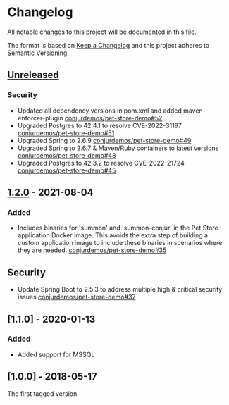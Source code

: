 # Changelog
All notable changes to this project will be documented in this file.

The format is based on [Keep a Changelog](http://keepachangelog.com/en/1.0.0/)
and this project adheres to [Semantic Versioning](http://semver.org/spec/v2.0.0.html).

## [Unreleased]
### Security
- Updated all dependency versions in pom.xml and added maven-enforcer-plugin
  [conjurdemos/pet-store-demo#52](https://github.com/conjurdemos/pet-store-demo/pull/52)
- Upgraded Postgres to 42.4.1 to resolve CVE-2022-31197
  [conjurdemos/pet-store-demo#51](https://github.com/conjurdemos/pet-store-demo/pull/51)
- Upgraded Spring to 2.6.9
  [conjurdemos/pet-store-demo#49](https://github.com/conjurdemos/pet-store-demo/pull/49)
- Upgraded Spring to 2.6.7 & Maven/Ruby containers to latest versions
  [conjurdemos/pet-store-demo#48](https://github.com/conjurdemos/pet-store-demo/pull/48)
- Upgraded Postgres to 42.3.2 to resolve CVE-2022-21724
  [conjurdemos/pet-store-demo#45](https://github.com/conjurdemos/pet-store-demo/pull/45)

## [1.2.0] - 2021-08-04

### Added
- Includes binaries for 'summon' and 'summon-conjur' in the Pet Store
  application Docker image. This avoids the extra step of building a custom
  application image to include these binaries in scenarios where they are
  needed.
  [conjurdemos/pet-store-demo#35](https://github.com/conjurdemos/pet-store-demo/pull/35)

## Security
- Update Spring Boot to 2.5.3 to address multiple high & critical security issues
  [conjurdemos/pet-store-demo#37](https://github.com/conjurdemos/pet-store-demo/pull/37)

## [1.1.0] - 2020-01-13

### Added
- Added support for MSSQL

## [1.0.0] - 2018-05-17

The first tagged version.

[Unreleased]: https://github.com/cyberark/secretless-broker/compare/v1.2.0...HEAD
[1.2.0]: https://github.com/cyberark/secretless-broker/compare/v1.1.0...v1.2.0
